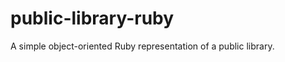 public-library-ruby
===================

A simple object-oriented Ruby representation of a public library.  



